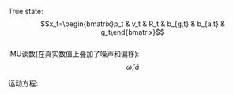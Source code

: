 True state:  
  $$x_t=\begin{bmatrix}p_t & v_t & R_t & b_{g,t} & b_{a,t} & g_t\end{bmatrix}$$  
IMU读数(在真实数值上叠加了噪声和偏移):  
  $$\widetilde{\omega}, \widetilde{a}$$  

运动方程:  




